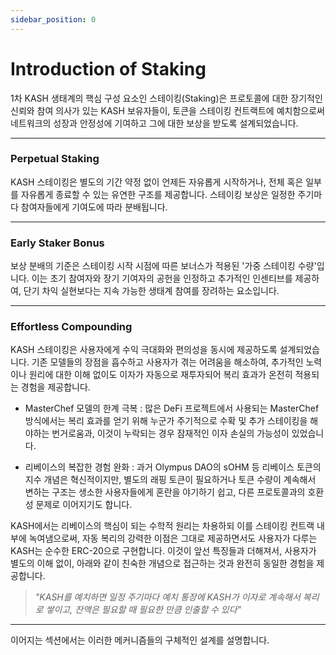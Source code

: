 ```yaml
---
sidebar_position: 0
---
```


# Introduction of Staking

1차 KASH 생태계의 핵심 구성 요소인 스테이킹(Staking)은 프로토콜에 대한 장기적인 신뢰와 참여 의사가 있는 KASH 보유자들이, 토큰을 스테이킹 컨트랙트에 예치함으로써 네트워크의 성장과 안정성에 기여하고 그에 대한 보상을 받도록 설계되었습니다. 

---

### Perpetual Staking

KASH 스테이킹은 별도의 기간 약정 없이 언제든 자유롭게 시작하거나, 전체 혹은 일부를 자유롭게 종료할 수 있는 유연한 구조를 제공합니다. 스테이킹 보상은 일정한 주기마다 참여자들에게 기여도에 따라 분배됩니다.

---

### Early Staker Bonus

보상 분배의 기준은 스테이킹 시작 시점에 따른 보너스가 적용된 '가중 스테이킹 수량'입니다. 이는 초기 참여자와 장기 기여자의 공헌을 인정하고 추가적인 인센티브를 제공하여, 단기 차익 실현보다는 지속 가능한 생태계 참여를 장려하는 요소입니다.

---

### Effortless Compounding

KASH 스테이킹은 사용자에게 수익 극대화와 편의성을 동시에 제공하도록 설계되었습니다. 기존 모델들의 장점을 흡수하고 사용자가 겪는 어려움을 해소하여, 추가적인 노력이나 원리에 대한 이해 없이도 이자가 자동으로 재투자되어 복리 효과가 온전히 적용되는 경험을 제공합니다.

+ MasterChef 모델의 한계 극복 : 많은 DeFi 프로젝트에서 사용되는 MasterChef 방식에서는 복리 효과를 얻기 위해 누군가 주기적으로 수확 및 추가 스테이킹을 해야하는 번거로움과, 이것이 누락되는 경우 잠재적인 이자 손실의 가능성이 있었습니다.

+ 리베이스의 복잡한 경험 완화 : 과거 Olympus DAO의 sOHM 등 리베이스 토큰의 지수 개념은 혁신적이지만, 별도의 래핑 토큰이 필요하거나 토큰 수량이 계속해서 변하는 구조는 생소한 사용자들에게 혼란을 야기하기 쉽고, 다른 프로토콜과의 호환성 문제로 이어지기도 합니다.

KASH에서는 리베이스의 핵심이 되는 수학적 원리는 차용하되 이를 스테이킹 컨트랙 내부에 녹여냄으로써, 자동 복리의 강력한 이점은 그대로 제공하면서도 사용자가 다루는 KASH는 순수한 ERC-20으로 구현합니다. 이것이 앞선 특징들과 더해져서, 사용자가 별도의 이해 없이, 아래와 같이 친숙한 개념으로 접근하는 것과 완전히 동일한 경험을 제공합니다.

> <i>"KASH를 예치하면 일정 주기마다 예치 통장에 KASH가 이자로 계속해서 복리로 쌓이고, 잔액은 필요할 때 필요한 만큼 인출할 수 있다"</i>

---

이어지는 섹션에서는 이러한 메커니즘들의 구체적인 설계를 설명합니다.